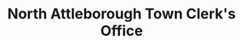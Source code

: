 ---
layout: repo
title: "North Attleborough Town Clerk's Office"
id: 18027
permalink: repos/18027/
---